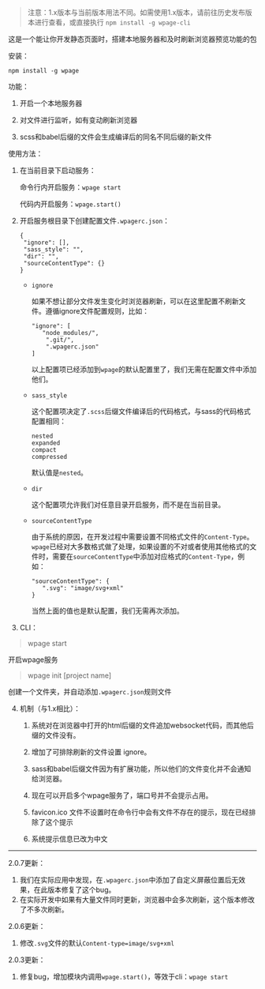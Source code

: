 > 注意：1.x版本与当前版本用法不同。如需使用1.x版本，请前往历史发布版本进行查看，或直接执行 `npm install -g wpage-cli`

这是一个能让你开发静态页面时，搭建本地服务器和及时刷新浏览器预览功能的包

安装：
```
npm install -g wpage
```

功能：

1. 开启一个本地服务器

2. 对文件进行监听，如有变动刷新浏览器

3. scss和babel后缀的文件会生成编译后的同名不同后缀的新文件

使用方法：

1. 在当前目录下启动服务：

   命令行内开启服务：`wpage start`

   代码内开启服务：`wpage.start()`

2. 开启服务根目录下创建配置文件`.wpagerc.json`：

   ```
   {
   	"ignore": [],
   	"sass_style": "",
   	"dir": "",
   	"sourceContentType": {}
   }
   ```

   - `ignore`

     如果不想让部分文件发生变化时浏览器刷新，可以在这里配置不刷新文件。遵循ignore文件配置规则，比如：

     ```
     "ignore": [
     	"node_modules/",
         ".git/",
         ".wpagerc.json"
     ]
     ```

     以上配置项已经添加到`wpage`的默认配置里了，我们无需在配置文件中添加他们。

   - `sass_style`

     这个配置项决定了`.scss`后缀文件编译后的代码格式，与sass的代码格式配置相同：

     ```
     nested
     expanded
     compact
     compressed
     ```

     默认值是`nested`。

   - `dir`

     这个配置项允许我们对任意目录开启服务，而不是在当前目录。

   - `sourceContentType`

     由于系统的原因，在开发过程中需要设置不同格式文件的`Content-Type`。`wpage`已经对大多数格式做了处理，如果设置的不对或者使用其他格式的文件时，需要在`sourceContentType`中添加对应格式的`Content-Type`，例如：

     ```
     "sourceContentType": {
     	".svg": "image/svg+xml"
     }
     ```

     当然上面的值也是默认配置，我们无需再次添加。

     

3. CLI：

> wpage start

开启wpage服务

> wpage init [project name]

创建一个文件夹，并自动添加`.wpagerc.json`规则文件

4. 机制（与1.x相比）：
   1. 系统对在浏览器中打开的html后缀的文件追加websocket代码，而其他后缀的文件没有。

   2. 增加了可排除刷新的文件设置 ignore。
   3. sass和babel后缀文件因为有扩展功能，所以他们的文件变化并不会通知给浏览器。
   4. 现在可以开启多个wpage服务了，端口号并不会提示占用。
   5. favicon.ico 文件不设置时在命令行中会有文件不存在的提示，现在已经排除了这个提示
   6. 系统提示信息已改为中文


---

2.0.7更新：
1. 我们在实际应用中发现，在`.wpagerc.json`中添加了自定义屏蔽位置后无效果，在此版本修复了这个bug。
2. 在实际开发中如果有大量文件同时更新，浏览器中会多次刷新，这个版本修改了不多次刷新。

2.0.6更新：

1. 修改`.svg`文件的默认`Content-type=image/svg+xml`

2.0.3更新：

1. 修复bug，增加模块内调用`wpage.start()`，等效于cli：`wpage start`

